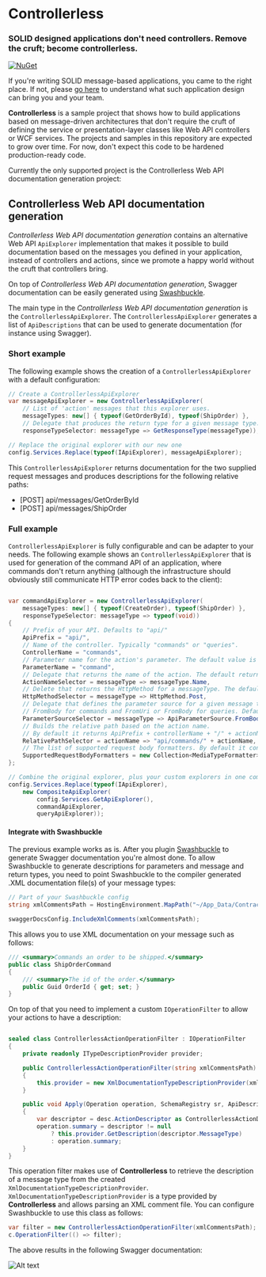 # Controllerless
### SOLID designed applications don't need controllers. Remove the cruft; become controllerless.


[![NuGet](https://img.shields.io/nuget/v/SolidServices.Controllerless.WebApi.Description.svg)](https://www.nuget.org/packages/SolidServices.Controllerless.WebApi.Description/)


If you're writing SOLID message-based applications, you came to the right place. If not, please [go here](https://github.com/dotnetjunkie/solidservices) to understand what such application design can bring you and your team.

**Controllerless** is a sample project that shows how to build applications based on message-driven architectures that don't require the cruft of defining the service or presentation-layer classes like Web API controllers or WCF services. The projects and samples in this repository are expected to grow over time. For now, don't expect this code to be hardened production-ready code.

Currently the only supported project is the Controllerless Web API documentation generation project:

## Controllerless Web API documentation generation

*Controllerless Web API documentation generation* contains an alternative Web API `ApiExplorer` implementation that makes it possible to build documentation based on the messages you defined in your application, instead of controllers and actions, since we promote a happy world without the cruft that controllers bring.

On top of *Controllerless Web API documentation generation*, Swagger documentation can be easily generated using [Swashbuckle](https://github.com/domaindrivendev/Swashbuckle).

The main type in the *Controllerless Web API documentation generation* is the `ControllerlessApiExplorer`. The `ControllerlessApiExplorer` generates a list of `ApiDescriptions` that can be used to generate documentation (for instance using Swagger).

### Short example
The following example shows the creation of a `ControllerlessApiExplorer` with a default configuration:

``` c#
// Create a ControllerlessApiExplorer
var messageApiExplorer = new ControllerlessApiExplorer(
    // List of 'action' messages that this explorer uses.
    messageTypes: new[] { typeof(GetOrderById), typeof(ShipOrder) },
    // Delegate that produces the return type for a given message type.
    responseTypeSelector: messageType => GetResponseType(messageType));

// Replace the original explorer with our new one
config.Services.Replace(typeof(IApiExplorer), messageApiExplorer);
```

This `ControllerlessApiExplorer` returns documentation for the two supplied request messages and produces descriptions for the following relative paths:

 - [POST] api/messages/GetOrderById
 - [POST] api/messages/ShipOrder

### Full example

`ControllerlessApiExplorer` is fully configurable and can be adapter to your needs. The following example shows an `ControllerlessApiExplorer` that is used for generation of the command API of an application, where commands don't return anything (although the infrastructure should obviously still communicate HTTP error codes back to the client):

``` c#

var commandApiExplorer = new ControllerlessApiExplorer(
    messageTypes: new[] { typeof(CreateOrder), typeof(ShipOrder) },
    responseTypeSelector: messageType => typeof(void))
{
    // Prefix of your API. Defaults to "api/"
    ApiPrefix = "api/",
    // Name of the controller. Typically "commands" or "queries".
    ControllerName = "commands",
    // Parameter name for the action's parameter. The default value is 'message'.
    ParameterName = "command",
    // Delegate that returns the name of the action. The default returns 'messageType.Name'.
    ActionNameSelector = messageType => messageType.Name,
    // Delete that returns the HttpMethod for a messageType. The default returns HttpMethod.Post.
    HttpMethodSelector = messageType => HttpMethod.Post,
    // Delegate that defines the parameter source for a given message type. Typically
    // FromBody for commands and FromUri or FromBody for queries. Default is FromBody.
    ParameterSourceSelector = messageType => ApiParameterSource.FromBody,
    // Builds the relative path based on the action name. 
    // By default it returns ApiPrefix + controllerName + "/" + actionName.
    RelativePathSelector = actionName => "api/commands/" + actionName,
    // The list of supported request body formatters. By default it contains only the json formatter.
    SupportedRequestBodyFormatters = new Collection<MediaTypeFormatter> { new JsonMediaTypeFormatter() },
};

// Combine the original explorer, plus your custom explorers in one composite explorer.
config.Services.Replace(typeof(IApiExplorer),
	new CompositeApiExplorer(
		config.Services.GetApiExplorer(),
		commandApiExplorer,
		queryApiExplorer));
```

#### Integrate with Swashbuckle

The previous example works as is. After you plugin [Swashbuckle](https://github.com/domaindrivendev/Swashbuckle) to generate Swagger documentation you're almost done. To allow Swashbuckle to generate descriptions for parameters and message and return types, you need to point Swashbuckle to the compiler generated .XML documentation file(s) of your message types:

``` c#
// Part of your Swashbuckle config
string xmlCommentsPath = HostingEnvironment.MapPath("~/App_Data/Contract.xml");

swaggerDocsConfig.IncludeXmlComments(xmlCommentsPath);
```

This allows you to use XML documentation on your message such as follows:

``` c#
/// <summary>Commands an order to be shipped.</summary>
public class ShipOrderCommand
{
    /// <summary>The id of the order.</summary>
    public Guid OrderId { get; set; }
}
```

On top of that you need to implement a custom `IOperationFilter` to allow your actions to have a description:

``` c#

sealed class ControllerlessActionOperationFilter : IOperationFilter
{
    private readonly ITypeDescriptionProvider provider;

    public ControllerlessActionOperationFilter(string xmlCommentsPath)
    {
        this.provider = new XmlDocumentationTypeDescriptionProvider(xmlCommentsPath);
    }

    public void Apply(Operation operation, SchemaRegistry sr, ApiDescription desc)
    {
        var descriptor = desc.ActionDescriptor as ControllerlessActionDescriptor;
        operation.summary = descriptor != null
            ? this.provider.GetDescription(descriptor.MessageType)
            : operation.summary;
    }
}
```

This operation filter makes use of **Controllerless** to retrieve the description of a message type from the created `XmlDocumentationTypeDescriptionProvider`. `XmlDocumentationTypeDescriptionProvider` is a type provided by **Controllerless** and allows parsing an XML comment file. You can configure Swashbuckle to use this class as follows:

``` c#
var filter = new ControllerlessActionOperationFilter(xmlCommentsPath);
c.OperationFilter(() => filter);
```

The above results in the following Swagger documentation:

![Alt text](swaggerexample.png?raw=true "Swagger example")

